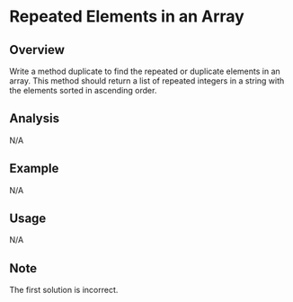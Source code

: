 # Repeated Elements in an Array

Overview
---
Write a method duplicate to find the repeated or duplicate elements in an 
array. This method should return a list of repeated integers in a string 
with the elements sorted in ascending order.

Analysis
---
N/A

Example
---
N/A

Usage
---
N/A

Note
---
The first solution is incorrect.
